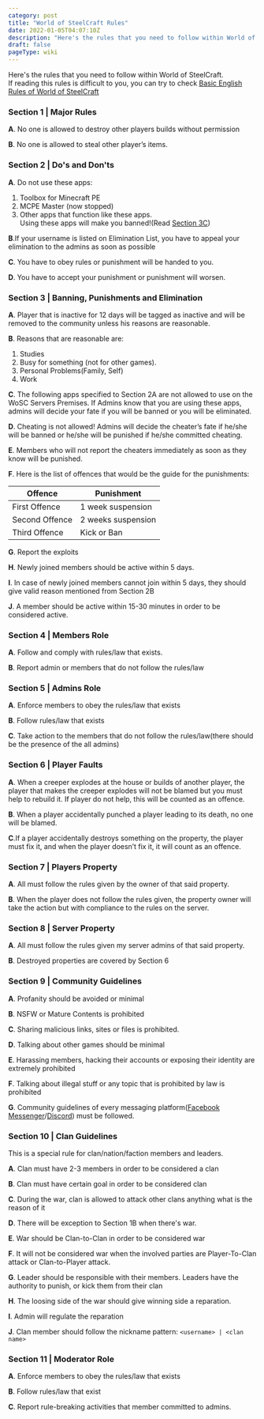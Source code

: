```yaml
---
category: post
title: "World of SteelCraft Rules"
date: 2022-01-05T04:07:10Z
description: "Here's the rules that you need to follow within World of SteelCraft."
draft: false
pageType: wiki
---
```

Here's the rules that you need to follow within World of SteelCraft.  
If reading this rules is difficult to you, you can try to check [Basic English Rules of World of SteelCraft](/rules/en/basic)
<div class="padding border" id="section-1" >

### Section 1 | Major Rules
**A**. No one is allowed to destroy other players builds without permission  

**B**. No one is allowed to steal other player’s items. 
</div>
<div class="padding border" id="section-2" >

### Section 2 | Do's and Don'ts
**A**. Do not use these apps:
1. Toolbox for Minecraft PE
2. MCPE Master (now stopped)
3. Other apps that function like these apps.  
Using these apps will make you banned!(Read [Section 3C](#section-3))

**B**.If your username is listed on Elimination List, you have to appeal your elimination to the admins as soon as possible  

**C**. You have to obey rules or punishment will be handed to you.  

**D**. You have to accept your punishment or punishment will worsen.  
</div>
<div class="padding border" id="section-3" >

### Section 3 | Banning, Punishments and Elimination

**A**. Player that is inactive for 12 days will be tagged as inactive and will be removed to the community unless his reasons are reasonable.  

**B**. Reasons that are reasonable are:  
1. Studies
2. Busy for something (not for other games). 
3. Personal Problems(Family, Self)
4. Work  

**C**. The following apps specified to Section 2A are not allowed to use on the WoSC Servers Premises. If  Admins know that you are using these apps, admins will decide your fate if you will be banned or you will be eliminated.

**D**. Cheating is not allowed! Admins will decide the cheater’s fate if he/she will be banned or  he/she will be punished if he/she committed cheating.  

**E**. Members who will not report the cheaters immediately as soon as they know will be punished.  

**F**. Here is the list of offences that would be the guide for the punishments:

|     Offence     |     Punishment     |
|-----------------|--------------------|
|  First Offence  | 1 week suspension  |
|  Second Offence | 2 weeks suspension |
|  Third Offence  | Kick or Ban        |

**G**. Report the exploits

**H**. Newly joined members should be active within 5 days.  

**I**. In case of newly joined members cannot join within 5 days, they should give valid reason mentioned from Section 2B  

**J**.  A member should be active within 15-30 minutes in order to be considered active.  
</div>
<div class="padding border" id="section-4" >

### Section 4 | Members Role
**A**. Follow and comply with rules/law that exists.  

**B**. Report admin or members that do not follow the rules/law
</div>
<div class="padding border" id="section-5" >

### Section 5 | Admins Role
**A**. Enforce members to obey the rules/law that exists  

**B**. Follow rules/law that exists  

**C**. Take action to the members that do not follow the rules/law(there should be the presence of the all admins)
</div>
<div class="padding border" id="section-6" >

### Section 6 | Player Faults
**A**. When a creeper explodes at the house or builds of another player, the player that makes the creeper explodes will not be blamed but you must help to rebuild it. If player do not help, this will be counted as an offence. 

**B**. When a player accidentally punched a  player leading to its death, no one will be blamed.

**C**.If a player accidentally destroys something on the property, the player must fix it, and when the player doesn’t fix it, it will count as an offence.
</div>
<div class="padding border" id="section-7" >

### Section 7 | Players Property
**A**. All must follow the rules given by the owner of that said property.

**B**. When the player does not follow the rules given, the property owner will take the action but with compliance to the rules on the server.
</div>
<div class="padding border" id="section-8" >

### Section 8 | Server Property  
**A**. All must follow the rules given my server admins of that said property.

**B**. Destroyed properties are covered by Section 6
</div>
<div class="padding border" id="section-9" >

### Section 9 | Community Guidelines

**A**. Profanity should be avoided or minimal

**B**. NSFW or Mature Contents is prohibited

**C**. Sharing malicious links, sites or files is prohibited.

**D**. Talking about other games should be minimal

**E**. Harassing members, hacking their accounts or exposing their identity are extremely prohibited

**F**. Talking about illegal stuff or any topic that is prohibited by law is prohibited

**G**. Community guidelines of every messaging platform([Facebook Messenger](https://www.facebook.com/communitystandards/introduction)/[Discord](https://discord.com/guidelines)) must be followed.
</div>
<div class="padding border" id="section-10">

### Section 10 | Clan Guidelines
This is a special rule for clan/nation/faction members and leaders.

**A**. Clan must have 2-3 members in order to be considered a clan

**B**. Clan must have certain goal in order to be considered clan

**C**. During the war, clan is allowed to attack other clans anything what is the reason of it

**D**. There will be exception to Section 1B when there's war.

**E**. War should be Clan-to-Clan in order to be considered war

**F**. It will not be considered war when the involved parties are Player-To-Clan attack or Clan-to-Player attack.

**G**. Leader should be responsible with their members. Leaders have the authority to punish, or kick them from their clan

**H**. The loosing side of the war should give winning side a reparation.

**I**. Admin will regulate the reparation

**J**. Clan member should follow the nickname pattern: ``<username> | <clan name>``
</div>
<div class="padding border" id="section-11">

### Section 11 | Moderator Role

**A**. Enforce members to obey the rules/law that exists

**B**. Follow rules/law that exist

**C**. Report rule-breaking activities that member committed to admins.
</div>
